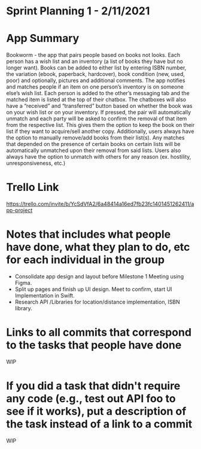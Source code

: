 # Sprint Planning 1 - 2/11/2021

# App Summary 
Bookworm - the app that pairs people based on books not looks.
Each person has a wish list and an inventory (a list of books they have but no longer want). 
Books can be added to either list by entering ISBN number, the variation (ebook, paperback, hardcover), book condition (new, used, poor) and optionally, pictures and additional comments. 
The app notifies and matches people if an item on one person’s inventory is on someone else’s wish list.
Each person is added to the other’s messaging tab and the matched item is listed at the top of their chatbox. 
The chatboxes will also have a “received” and “transferred” button based on whether the book was on your wish list or on your inventory. 
If pressed, the pair will automatically unmatch and each party will be asked to confirm the removal of that item from the respective list. 
This gives them the option to keep the book on their list if they want to acquire/sell another copy. 
Additionally, users always have the option to manually remove/add books from their list(s). 
Any matches that depended on the presence of certain books on certain lists will be automatically unmatched upon their removal from said lists. 
Users also always have the option to unmatch with others for any reason (ex. hostility, unresponsiveness, etc.)

# Trello Link
https://trello.com/invite/b/YcSdVfA2/6a48414a16ed7fb23fc1401451262411/app-project

# Notes that includes what people have done, what they plan to do, etc for each individual in the group
  * Consolidate app design and layout before Milestone 1 Meeting using Figma.
  * Split up pages and finish up UI design. Meet to confirm, start UI Implementation in Swift.
  * Research API /Libraries for location/distance implementation, ISBN library. 
  
# Links to all commits that correspond to the tasks that people have done
WIP

# If you did a task that didn't require any code (e.g., test out API foo to see if it works), put a description of the task instead of a link to a commit
WIP
